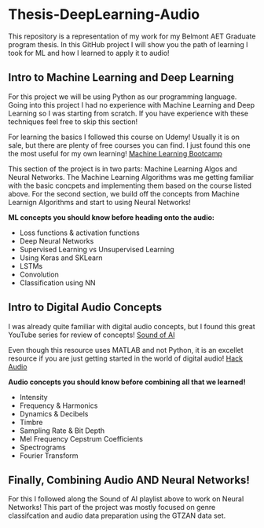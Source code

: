 # Thesis-DeepLearning-Audio
This repository is a representation of my work for my Belmont AET Graduate program thesis. In this GitHub project I will show you the path of learning I took for ML and how I learned to apply it to audio!

## Intro to Machine Learning and Deep Learning
For this project we will be using Python as our programming language. Going into this project I had no experience with Machine Learning and Deep Learning so I was starting from scratch. If you have experience with these techniques feel free to skip this section!

For learning the basics I followed this course on Udemy! Usually it is on sale, but there are plenty of free courses you can find. I just found this one the most useful for my own learning! 
[Machine Learning Bootcamp](https://www.udemy.com/course/introduction-to-machine-learning-in-python/)

This section of the project is in two parts: Machine Learning Algos and Neural Networks. The Machine Learning Algorithms was me getting familiar with the basic concpets and implementing them based on the course listed above. For the second section, we build off the concepts from Machine Learnign Algorithms and start to using Neural Networks!

**ML concepts you should know before heading onto the audio:**

- Loss functions & activation functions
- Deep Neural Networks
- Supervised Learning vs Unsupervised Learning
- Using Keras and SKLearn
- LSTMs
- Convolution
- Classification using NN

## Intro to Digital Audio Concepts
I was already quite familiar with digital audio concepts, but I found this great YouTube series for review of concepts! [Sound of AI](https://youtube.com/playlist?list=PL-wATfeyAMNqIee7cH3q1bh4QJFAaeNv0&si=3R3ppHyZaTqLaawr)

Even though this resource uses MATLAB and not Python, it is an excellet resource if you are just getting started in the world of digital audio! [Hack Audio](https://www.amazon.com/Hack-Audio-Engineering-Society-Presents/dp/113849755X)

**Audio concepts you should know before combining all that we learned!**

- Intensity
- Frequency & Harmonics
- Dynamics & Decibels
- Timbre
- Sampling Rate & Bit Depth
- Mel Frequency Cepstrum Coefficients
- Spectrograms
- Fourier Transform

## Finally, Combining Audio AND Neural Networks!
For this I followed along the Sound of AI playlist above to work on Neural Networks! This part of the project was mostly focused on genre classifcation and audio data preparation using the GTZAN data set. 

